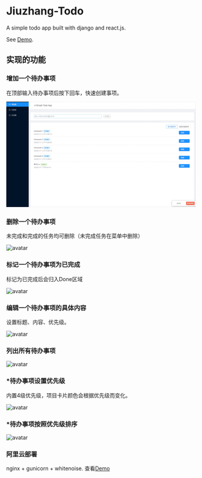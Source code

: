 # Jiuzhang-Todo

A simple todo app built with django and react.js.

See [Demo](http://119.23.49.42/).

## 实现的功能

### 增加一个待办事项

在顶部输入待办事项后按下回车，快速创建事项。

![](https://github.com/nichujie/jiuzhang_todo/blob/master/screenshot/create.gif)

### 删除一个待办事项

未完成和完成的任务均可删除（未完成任务在菜单中删除）

![avatar](https://github.com/nichujie/jiuzhang_todo/tree/master/screenshot/delete.gif)

### 标记一个待办事项为已完成

标记为已完成后会归入Done区域

![avatar](https://github.com/nichujie/jiuzhang_todo/tree/master/screenshot/done.gif)

### 编辑一个待办事项的具体内容

设置标题、内容、优先级。

![avatar](https://github.com/nichujie/jiuzhang_todo/tree/master/screenshot/edit.gif)

### 列出所有待办事项

![avatar](https://github.com/nichujie/jiuzhang_todo/tree/master/screenshot/list.png)

### *待办事项设置优先级

内置4级优先级，项目卡片颜色会根据优先级而变化。

![avatar](https://github.com/nichujie/jiuzhang_todo/tree/master/screenshot/set-priority.gif)

### *待办事项按照优先级排序

![avatar](https://github.com/nichujie/jiuzhang_todo/tree/master/screenshot/sort-priority.gif)

### 阿里云部署

nginx + gunicorn + whitenoise. 查看[Demo](http://119.23.49.42/)



